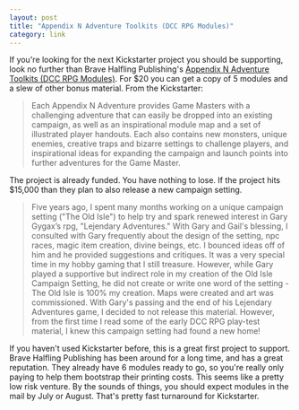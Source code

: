 ```yaml
---
layout: post
title: "Appendix N Adventure Toolkits (DCC RPG Modules)"
category: link
---
```


If you're looking for the next Kickstarter project you should be supporting, look no further than Brave Halfling Publishing's [Appendix N Adventure Toolkits (DCC RPG Modules)][kickstarter]. For $20 you can get a copy of 5 modules and a slew of other bonus material. From the Kickstarter:

> Each Appendix N Adventure provides Game Masters with a challenging adventure that can easily be dropped into an existing campaign, as well as an inspirational module map and a set of illustrated player handouts. Each also contains new monsters, unique enemies, creative traps and bizarre settings to challenge players, and inspirational ideas for expanding the campaign and launch points into further adventures for the Game Master.

The project is already funded. You have nothing to lose. If the project hits $15,000 than they plan to also release a new campaign setting.

> Five years ago, I spent many months working on a unique campaign setting ("The Old Isle") to help try and spark renewed interest in Gary Gygax’s rpg, "Lejendary Adventures." With Gary and Gail's blessing, I consulted with Gary frequently about the design of the setting, npc races, magic item creation, divine beings, etc. I bounced ideas off of him and he provided suggestions and critiques. It was a very special time in my hobby gaming that I still treasure. However, while Gary played a supportive but indirect role in my creation of the Old Isle Campaign Setting, he did not create or write one word of the setting - The Old Isle is 100% my creation. Maps were created and art was commissioned. With Gary's passing and the end of his Lejendary Adventures game, I decided to not release this material. However, from the first time I read some of the early DCC RPG play-test material, I knew this campaign setting had found a new home!

If you haven't used Kickstarter before, this is a great first project to support. Brave Halfling Publishing has been around for a long time, and has a great reputation. They already have 6 modules ready to go, so you're really only paying to help them bootstrap their printing costs. This seems like a pretty low risk venture. By the sounds of things, you should expect modules in the mail by July or August. That's pretty fast turnaround for Kickstarter.

[kickstarter]: http://www.kickstarter.com/projects/1778492214/appendix-n-adventure-toolkits-dcc-rpg-modules
